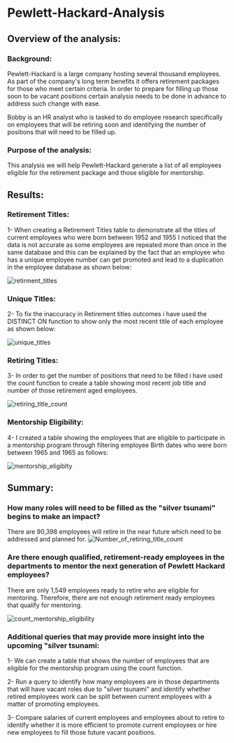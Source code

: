 # Pewlett-Hackard-Analysis

## Overview of the analysis:

### Background:

Pewlett-Hackard is a large company hosting several thousand employees. As part of the company's long term benefits it offers retirement packages for those who meet certain criteria. In order to prepare for filling up those soon to be vacant positions certain analysis needs to be done in advance to address such change with ease.

Bobby is an HR analyst who is tasked to do employee research specifically on employees that will be retiring soon and identifying the number of positions that will need to be filled up.

### Purpose of the analysis:

This analysis we will help Pewlett-Hackard generate a list of all employees eligible for the retirement package and those eligible for mentorship.
 
## Results:

### Retirement Titles:
1- When creating a Retirement Titles table to demonstrate all the titles of current employees who were born between 1952 and 1955 I noticed that the data is not accurate as some employees are repeated more than once in the same database and this can be explained by the fact that an employee who has a unique employee number can get promoted and lead to a duplication in the employee database as shown below:

![retirment_titles](https://user-images.githubusercontent.com/88908758/136812953-ae3318d4-1c7d-40e4-ac41-43f6159d0c0e.PNG)

### Unique Titles:
2- To fix the inaccuracy in Retirement titles outcomes i have used the DISTINCT ON function to show only the most recent title of each employee as shown below:

![unique_titles](https://user-images.githubusercontent.com/88908758/136813062-e0f36f5b-79ff-487e-ad06-33de81807317.PNG)

### Retiring Titles:
3- In order to get the number of positions that need to be filled i have used the count function to create a table showing most recent job title and number of those retirement aged employees. 

![retiring_title_count](https://user-images.githubusercontent.com/88908758/136813108-a30253e9-202e-4940-8c2a-faa66df16b96.PNG)

### Mentorship Eligibility:
4- I created a table showing the employees that are eligible to participate in a mentorship program through filtering employee Birth dates who were born between 1965 and 1965 as follows:

![mentorship_eligiblty](https://user-images.githubusercontent.com/88908758/136813289-d43ab1e9-b816-4af5-b922-5c873b9ccbf5.PNG)

## Summary:

### How many roles will need to be filled as the "silver tsunami" begins to make an impact?
There are 90,398 employees will retire in the near future which need to be addressed and planned for. 
![Number_of_retiring_title_count](https://user-images.githubusercontent.com/88908758/136813484-0e0dfb54-e70f-433f-89b2-9facd65b9b58.PNG)

### Are there enough qualified, retirement-ready employees in the departments to mentor the next generation of Pewlett Hackard employees?
There are only 1,549 employees ready to retire who are eligible for mentoring. Therefore, there are not enough retirement ready employees that qualify for mentoring.

![count_mentorship_eligibility](https://user-images.githubusercontent.com/88908758/136813515-1ff4c93f-1961-4238-841a-2296841c799a.PNG)

### Additional queries that may provide more insight into the upcoming "silver tsunami:

1- We can create a table that shows the number of employees that are eligible for the mentorship program using the count function.

2- Run a query to identify how many employees are in those departments that will have vacant roles due to "silver tsunami" and identify whether retired employees work can be split between current employees with a matter of promoting employees.

3- Compare salaries of current employees and employees about to retire to identify whether it is more efficient to promote current employees or hire new employees to fill those future vacant positions.
